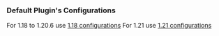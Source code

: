 ### Default Plugin's Configurations
For 1.18 to 1.20.6 use [1.18 configurations](https://github.com/alexcrea/CustomAnvil/tree/master/defaultconfigs/1.18)
For 1.21 use [1.21 configurations](https://github.com/alexcrea/CustomAnvil/tree/master/defaultconfigs/1.21)